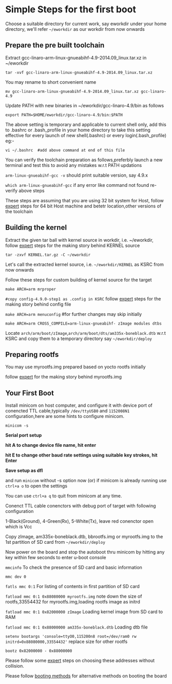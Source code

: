 # Simple Steps for the first boot

Choose a suitable directory for current work, say eworkdir under your home directory, we'll refer `~/eworkdir` as our workdir from now onwards

## Prepare the pre built toolchain

Extract gcc-linaro-arm-linux-gnueabihf-4.9-2014.09_linux.tar.xz in ~/eworkdir

`tar -xvf gcc-linaro-arm-linux-gnueabihf-4.9-2014.09_linux.tar.xz`

You may rename to short convenient name

`mv gcc-linaro-arm-linux-gnueabihf-4.9-2014.09_linux.tar.xz gcc-linaro-4.9`

Update PATH with new binaries in ~/eworkdir/gcc-linaro-4.9/bin as follows

`export PATH=$HOME/eworkdir/gcc-linaro-4.9/bin:$PATH`

The above setting is temporary and applicable to current shell only, add this to .bashrc or .bash_profile in your home directory to take this setting effective for every launch of new shell(.bashrc) or every login(.bash_profile)
eg:-  

`vi ~/.bashrc  #add above command at end of this file`

You can verify the toolchain preparation as follows,preferbly launch a new terminal and test this to avoid any mistakes w.r.t PATH updations

`arm-linux-gnueabihf-gcc -v`      should print suitable version, say 4.9.x

`which arm-linux-gnueabihf-gcc`    if any error like command not found re-verify above steps

These steps are assuming that you are using 32 bit system for Host, follow [expert](02-expert.md) steps for 64 bit Host machine and betetr location,other versions of the toolchain

## Building the kernel

Extract the given tar ball with kernel source in workdir, i.e. ~/eworkdir, follow [expert](02-expert.md) steps for the making story behind KERNEL source

`tar -zxvf KERNEL.tar.gz -C ~/eworkdir`

Let's call the extracted kernel source, i.e. `~/eworkdir/KERNEL` as KSRC from now onwards

Follow these steps for custom building of kernel source for the target

`make ARCH=arm mrproper`

`#copy config-4.9.0-step1 as .config in KSRC` follow [expert](02-expert.md) steps for the making story behind config file

`make ARCH=arm menuconfig`   #for further changes may skip initially

`make ARCH=arm CROSS_COMPILE=arm-linux-gnueabihf- zImage modules dtbs`

Locate `arch/arm/boot/zImage`,`arch/arm/boot/dts/am335x-boneblack.dtb` w.r.t KSRC and copy them to a temporary directory say `~/eworkdir/deploy`

## Preparing rootfs

You may use myrootfs.img prepared based on yocto rootfs  initially 

follow [expert](02-expert.md) for the making story behind myrootfs.img

## Your First Boot

Install minicom on host computer, and configure it with device port of conencted TTL cable,typically `/dev/ttyUSB0` and `1152008N1` configuration,here are some hints to configure minicom.

`minicom -s`

**Serial port setup**

**hit A to change device file name, hit enter**

**hit E to change other baud rate settings using suitable key strokes, hit Enter**

**Save setup as dfl**

and run `minicom` without -s option now (or) if minicom is already running use `ctrl+a o` to open the settings

You can use `ctrl+a q` to quit from minicom at any time.

Conenct TTL cable conenctors with debug port of target with following configuration

1-Black(Ground), 4-Green(Rx), 5-White(Tx), leave red conenctor open which is Vcc

Copy zImage, am335x-boneblack.dtb, bbrootfs.img or myrootfs.img to the 1st partition of SD card from `~/eworkdir/deploy`

Now power on the board and stop the autoboot thru minicom by hitting any key within few seconds to enter u-boot console

`mmcinfo`  To check the presence of SD card and basic information

`mmc dev 0`

`fatls mmc 0:1` For listing of contents in first partition of SD card

`fatload mmc 0:1 0x88080000 myrootfs.img` note down the size of rootfs,33554432 for myrootfs.img,loading rootfs image as initrd

`fatload mmc 0:1 0x82000000 zImage` Loading kernel image from SD card to RAM

`fatload mmc 0:1 0x88000000 am335x-boneblack.dtb` Loading dtb file

`setenv bootargs 'console=ttyO0,115200n8 root=/dev/ram0 rw initrd=0x88080000,33554432'` replace size for other rootfs

`bootz 0x82000000 - 0x88000000`

Please follow some [expert](02-expert.md) steps on choosing these addresses without collision.

Please follow [booting methods](03-booting-methods.md) for alternative methods on booting the board

